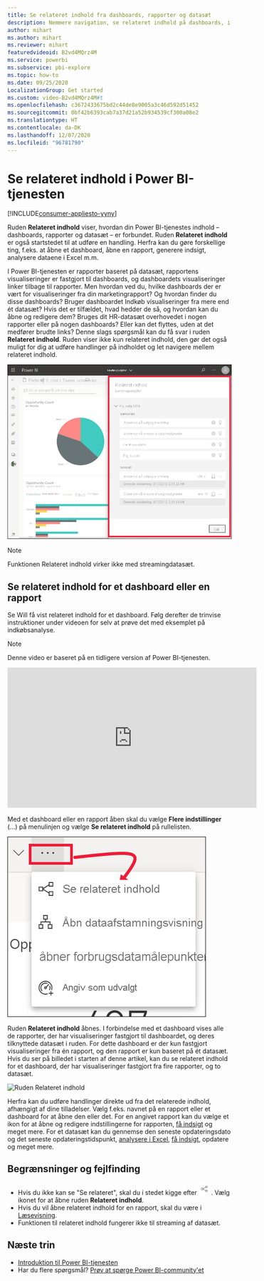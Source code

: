 ```yaml
---
title: Se relateret indhold fra dashboards, rapporter og datasæt
description: Nemmere navigation, se relateret indhold på dashboards, i rapporter og i datasæt
author: mihart
ms.author: mihart
ms.reviewer: mihart
featuredvideoid: B2vd4MQrz4M
ms.service: powerbi
ms.subservice: pbi-explore
ms.topic: how-to
ms.date: 09/25/2020
LocalizationGroup: Get started
ms.custom: video-B2vd4MQrz4M#t
ms.openlocfilehash: c3672433675bd2c44de8e9005a3c46d592d51452
ms.sourcegitcommit: 0bf42b6393cab7a37d21a52b934539cf300a08e2
ms.translationtype: HT
ms.contentlocale: da-DK
ms.lasthandoff: 12/07/2020
ms.locfileid: "96781790"
---
```

# <a name="see-related-content-in-the-power-bi-service"></a>Se relateret indhold i Power BI-tjenesten

[!INCLUDE[consumer-appliesto-yyny](../includes/consumer-appliesto-yyny.md)]


Ruden **Relateret indhold** viser, hvordan din Power BI-tjenestes indhold – dashboards, rapporter og datasæt – er forbundet. Ruden **Relateret indhold** er også startstedet til at udføre en handling. Herfra kan du gøre forskellige ting, f.eks. at åbne et dashboard, åbne en rapport, generere indsigt, analysere dataene i Excel m.m.  

I Power BI-tjenesten er rapporter baseret på datasæt, rapportens visualiseringer er fastgjort til dashboards, og dashboardets visualiseringer linker tilbage til rapporter. Men hvordan ved du, hvilke dashboards der er vært for visualiseringer fra din marketingrapport? Og hvordan finder du disse dashboards? Bruger dashboardet Indkøb visualiseringer fra mere end ét datasæt? Hvis det er tilfældet, hvad hedder de så, og hvordan kan du åbne og redigere dem? Bruges dit HR-datasæt overhovedet i nogen rapporter eller på nogen dashboards? Eller kan det flyttes, uden at det medfører brudte links? Denne slags spørgsmål kan du få svar i ruden **Relateret indhold**.  Ruden viser ikke kun relateret indhold, den gør det også muligt for dig at udføre handlinger på indholdet og let navigere mellem relateret indhold.

![relateret indhold](./media/end-user-related/power-bi-see-related-pane.png)

> [!NOTE]
> Funktionen Relateret indhold virker ikke med streamingdatasæt.
> 
> 

## <a name="see-related-content-for-a-dashboard-or-report"></a>Se relateret indhold for et dashboard eller en rapport
Se Will få vist relateret indhold for et dashboard. Følg derefter de trinvise instruktioner under videoen for selv at prøve det med eksemplet på indkøbsanalyse.

> [!NOTE]
> Denne video er baseret på en tidligere version af Power BI-tjenesten. 

<iframe width="560" height="315" src="https://www.youtube.com/embed/B2vd4MQrz4M#t=3m05s" frameborder="0" allowfullscreen></iframe>

Med et dashboard eller en rapport åben skal du vælge **Flere indstillinger** (...) på menulinjen og vælge **Se relateret indhold** på rullelisten.

![Ellipse med rulleliste](./media/end-user-related/power-bi-see-related.png)

Ruden **Relateret indhold** åbnes. I forbindelse med et dashboard vises alle de rapporter, der har visualiseringer fastgjort til dashboardet, og deres tilknyttede datasæt i ruden. For dette dashboard er der kun fastgjort visualiseringer fra én rapport, og den rapport er kun baseret på ét datasæt. Hvis du ser på billedet i starten af denne artikel, kan du se relateret indhold for et dashboard, der har visualiseringer fastgjort fra fire rapporter, og to datasæt.

![Ruden Relateret indhold](./media/end-user-related/power-bi-view-related-dashboard.png)

Herfra kan du udføre handlinger direkte ud fra det relaterede indhold, afhængigt af dine tilladelser.  Vælg f.eks. navnet på en rapport eller et dashboard for at åbne den eller det.  For en angivet rapport kan du vælge et ikon for at åbne og redigere indstillingerne for rapporten, [få indsigt](end-user-insights.md) og meget mere. For et datasæt kan du gennemse den seneste opdateringsdato og det seneste opdateringstidspunkt, [analysere i Excel](../collaborate-share/service-analyze-in-excel.md), [få indsigt](end-user-insights.md), opdatere og meget mere.  



<!-- ## See related content for a dataset
You'll need at least *view* permissions to a dataset to open the **Related content** pane. In this example, we're using the [Procurement Analysis sample](../create-reports/sample-procurement.md).

From the nav pane, locate the **Workspaces** heading and select a workspace from the list. If you have content in a workspace, it will display in the canvas to the right. 

![workspaces in nav pane](./media/end-user-related/power-bi-workspace.png)


In a workspace, select the **Datasets** tab and locate the **See related** icon ![See related icon](./media/end-user-related/power-bi-view-related-icon-new.png).

![Datasets tab](./media/end-user-related/power-bi-related-dataset.png)

Select the icon to open the **Related content** pane.

![Related content pane opens on top of Power BI content view](media/end-user-related/power-bi-dataset.png)

From here, you can take direct action on the related content. For example, select a dashboard or report name to open it.  For any dashboard in the list, select an icon to [share the dashboard with others](../collaborate-share/service-share-dashboards.md) or to open the **Settings** window for the dashboard. For a report, select an icon to [analyze in Excel](../collaborate-share/service-analyze-in-excel.md), [rename](../create-reports/service-rename.md), or [get insights](end-user-insights.md).  -->

## <a name="limitations-and-troubleshooting"></a>Begrænsninger og fejlfinding
* Hvis du ikke kan se "Se relateret", skal du i stedet kigge efter ![ikonet Se relateret](./media/end-user-related/power-bi-view-related-icon-new.png). Vælg ikonet for at åbne ruden **Relateret indhold**.
* Hvis du vil åbne relateret indhold for en rapport, skal du være i [Læsevisning](end-user-reading-view.md).
* Funktionen til relateret indhold fungerer ikke til streaming af datasæt.

## <a name="next-steps"></a>Næste trin
* [Introduktion til Power BI-tjenesten](../fundamentals/service-get-started.md)
* Har du flere spørgsmål? [Prøv at spørge Power BI-community'et](https://community.powerbi.com/)
